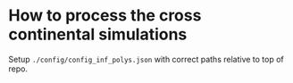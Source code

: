 # How to process the cross continental simulations

Setup `./config/config_inf_polys.json` with correct paths relative to top of repo.


